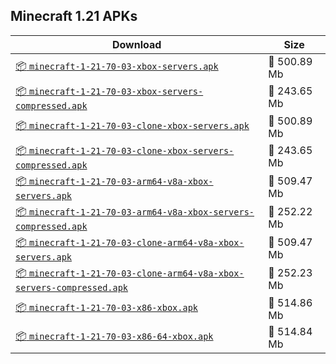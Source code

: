 ## Minecraft 1.21 APKs
| Download | Size |
|----------|------|
| [:package: `minecraft-1-21-70-03-xbox-servers.apk`](https://modscraft.net/en/downloads/14779) | :floppy_disk: 500.89 Mb 
| [:package: `minecraft-1-21-70-03-xbox-servers-compressed.apk`](https://modscraft.net/en/downloads/14780) | :floppy_disk: 243.65 Mb 
| [:package: `minecraft-1-21-70-03-clone-xbox-servers.apk`](https://modscraft.net/en/downloads/14783) | :floppy_disk: 500.89 Mb 
| [:package: `minecraft-1-21-70-03-clone-xbox-servers-compressed.apk`](https://modscraft.net/en/downloads/14784) | :floppy_disk: 243.65 Mb 
| [:package: `minecraft-1-21-70-03-arm64-v8a-xbox-servers.apk`](https://modscraft.net/en/downloads/14781) | :floppy_disk: 509.47 Mb 
| [:package: `minecraft-1-21-70-03-arm64-v8a-xbox-servers-compressed.apk`](https://modscraft.net/en/downloads/14782) | :floppy_disk: 252.22 Mb 
| [:package: `minecraft-1-21-70-03-clone-arm64-v8a-xbox-servers.apk`](https://modscraft.net/en/downloads/14785) | :floppy_disk: 509.47 Mb 
| [:package: `minecraft-1-21-70-03-clone-arm64-v8a-xbox-servers-compressed.apk`](https://modscraft.net/en/downloads/14786) | :floppy_disk: 252.23 Mb 
| [:package: `minecraft-1-21-70-03-x86-xbox.apk`](https://modscraft.net/en/downloads/14787) | :floppy_disk: 514.86 Mb 
| [:package: `minecraft-1-21-70-03-x86-64-xbox.apk`](https://modscraft.net/en/downloads/14788) | :floppy_disk: 514.84 Mb 
